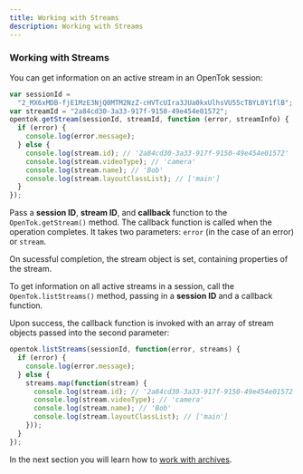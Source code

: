 ```yaml
---
title: Working with Streams
description: Working with Streams
---
```


### Working with Streams
You can get information on an active stream in an OpenTok session:

```js
var sessionId =
  "2_MX6xMDB-fjE1MzE3NjQ0MTM2NzZ-cHVTcUIra3JUa0kxUlhsVU55cTBYL0Y1flB";
var streamId = "2a84cd30-3a33-917f-9150-49e454e01572";
opentok.getStream(sessionId, streamId, function (error, streamInfo) {
  if (error) {
    console.log(error.message);
  } else {
    console.log(stream.id); // '2a84cd30-3a33-917f-9150-49e454e01572'
    console.log(stream.videoType); // 'camera'
    console.log(stream.name); // 'Bob'
    console.log(stream.layoutClassList); // ['main']
  }
});
```
Pass a **session ID**, **stream ID**, and **callback** function to the `OpenTok.getStream()` method. The callback function is called when the operation completes. It takes two parameters: `error` (in the case of an error) or `stream`. 

On sucessful completion, the stream object is set, containing properties of the stream.

To get information on all active streams in a session, call the `OpenTok.listStreams()` method, passing in a **session ID** and a callback function.

Upon success, the callback function is invoked with an array of stream objects passed into the second parameter:

```js
opentok.listStreams(sessionId, function(error, streams) {
  if (error) {
    console.log(error.message);
  } else {
    streams.map(function(stream) {
      console.log(stream.id); // '2a84cd30-3a33-917f-9150-49e454e01572'
      console.log(stream.videoType); // 'camera'
      console.log(stream.name); // 'Bob'
      console.log(stream.layoutClassList); // ['main']
    }));
  }
});
```

In the next section you will learn how to [work with archives](/video/tutorials/server-side-setup/video/server-side/node/archives/node).